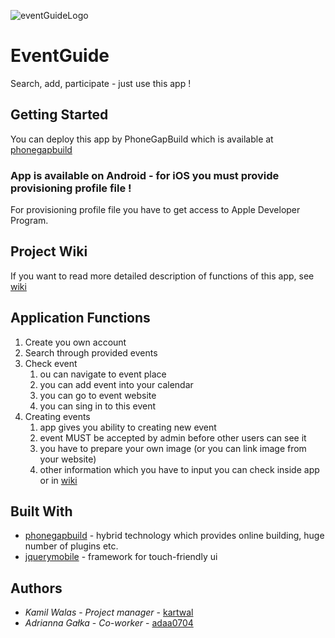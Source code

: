 ![eventGuideLogo](http://kartwal.ayz.pl/EventGuideLogo.png)

# EventGuide

Search, add, participate - just use this app !

## Getting Started

You can deploy this app by PhoneGapBuild which is available at [phonegapbuild](https://build.phonegap.com)

### App is available on Android - for iOS you must provide provisioning profile file !

For provisioning profile file you have to get access to Apple Developer Program.

## Project Wiki

If you want to read more detailed description of functions of this app, see [wiki](https://github.com/kartwal/EventGuide/wiki)


## Application Functions


1. Create you own account
1. Search through provided events
1. Check event
    1. ou can navigate to event place
    1. you can add event into your calendar
    1. you can go to event website
    1. you can sing in to this event
1. Creating events
    1. app gives you ability to creating new event
    1. event MUST be accepted by admin before other users can see it
    1. you have to prepare your own image (or you can link image from your website)
    1. other information which you have to input you can check inside app or in [wiki](https://github.com/kartwal/EventGuide/wiki)



## Built With

* [phonegapbuild](https://build.phonegap.com) - hybrid technology which provides online building, huge number of  plugins etc.
* [jquerymobile](https://jquerymobile.com) - framework for touch-friendly ui


## Authors

* *Kamil Walas* - *Project manager* - [kartwal](https://github.com/kartwal/)
* *Adrianna Gałka* - *Co-worker* - [adaa0704](https://github.com/adaa0704)




